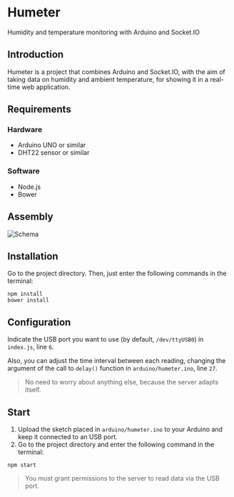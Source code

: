 # Humeter
Humidity and temperature monitoring with Arduino and Socket.IO

## Introduction
Humeter is a project that combines Arduino and Socket.IO, with the aim of taking data on humidity and ambient temperature, for showing it in a real-time web application.

## Requirements

### Hardware
 - Arduino UNO or similar
 - DHT22 sensor or similar

### Software
 - Node.js
 - Bower

## Assembly

![Schema](https://gitlab.com/joseruizdev/humeter/-/raw/master/arduino/schema.png)

## Installation
Go to the project directory. Then, just enter the following commands in the terminal:<br/>
```
npm install
bower install
```

## Configuration
Indicate the USB port you want to use (by default, `/dev/ttyUSB0`) in `index.js`, line `6`.

Also, you can adjust the time interval between each reading, changing the argument of the call to `delay()` function in `arduino/humeter.ino`, line `27`.

> No need to worry about anything else, because the server adapts itself.

## Start
 1. Upload the sketch placed in `arduino/humeter.ino` to your Arduino and keep it connected to an USB port.
 2. Go to the project directory and enter the following command in the terminal:
```
npm start
```

> You must grant permissions to the server to read data via the USB port.
